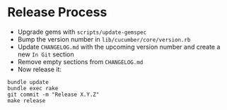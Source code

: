 Release Process
===============

* Upgrade gems with `scripts/update-gemspec`
* Bump the version number in `lib/cucumber/core/version.rb`
* Update `CHANGELOG.md` with the upcoming version number and create a new `In Git` section
* Remove empty sections from `CHANGELOG.md`
* Now release it:

```
bundle update
bundle exec rake
git commit -m "Release X.Y.Z"
make release
```
